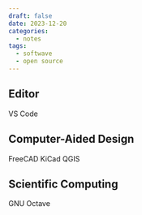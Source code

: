 ```yaml
---
draft: false
date: 2023-12-20
categories:
  - notes
tags:
  - softwave
  - open source
---
```


<!-- more -->
## Editor
VS Code

## Computer-Aided Design
FreeCAD 
KiCad 
QGIS 

## Scientific Computing
GNU Octave